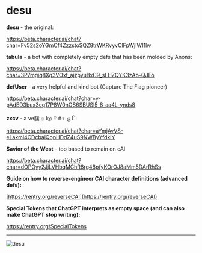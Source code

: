 # desu

**desu** - the original:

https://beta.character.ai/chat?char=Fv52s2oYGmCf4ZzzstoSQZ8trWKRvyvClFpWjIWI1lw

**tabula** - a bot with completely empty defs that has been molded by Anons:

https://beta.character.ai/chat?char=3P7mgiq8Xg3VOxt_ajzpyuBxC9_sLHZQYK3zAb-QJFo

**defUser** - a very helpful and kind bot (Capture The Flag pioneer)

https://beta.character.ai/chat?char=y-pAdED3bux3cq17P8W0nOS6SBUSl5_8_aa4L-ynds8

**zxcv** - a ve腦 𓐍 l◎ 𓄣  ñ♆ હ  િ 

https://beta.character.ai/chat?char=aYmjAvVS-eLakmi4CDcbaiQopHDdZ4uS9NWByYfdkiY

**Savior of the West** - too based to remain on cAI

https://beta.character.ai/chat?char=dOPOyy2JjLVHbqMChR8rg48pfyKOrOJ8aMm5DArRhSs

**Guide on how to reverse-engineer CAI character definitions (advanced defs):** 

[https://rentry.org/reverseCAI](https://rentry.org/reverseCAI)

**Special Tokens that ChatGPT interprets as empty space (and can also make ChatGPT stop writing):**

https://rentry.org/SpecialTokens

---

![desu](https://files.catbox.moe/7ofhvn.jpg)